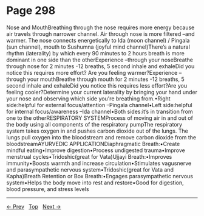 # Page 298

Nose and MouthBreathing through the nose requires more energy because air travels through narrower channel. Air through nose is more filtered –and warmer. The nose connects energetically to Ida (moon channel) / Pingala (sun channel), mouth to Sushumna (joyful mind channel)There’s a natural rhythm (laterality) by which every 90 minutes to 2 hours breath is more dominant in one side than the otherExperience –through your noseBreathe through nose for 2 minutes -12 breaths, 5 second inhale and exhaleDid you notice this requires more effort? Are you feeling warmer?Experience –through your mouthBreathe through mouth for 2 minutes -12 breaths, 5 second inhale and exhaleDid you notice this requires less effort?Are you feeling cooler?Determine your current laterality by bringing your hand under your nose and observing which side you're breathing from.•Right side:helpful for external focus/attention –Pingala channel•Left side:helpful for internal focus/awareness –Ida channel•Both sides:it’s in transition from one to the otherRESPIRATORY SYSTEMProcess of moving air in and out of the body using all components of the respiratory pumpThe respiratory system takes oxygen in and pushes carbon dioxide out of the lungs. The lungs pull oxygen into the bloodstream and remove carbon dioxide from the bloodstreamAYURVEDIC APPLICATIONDiaphragmatic Breath:•Create mindful eating•Improve digestion•Process undigested trauma•Improve menstrual cycles•Tridoshic(great for Vata)Ujjayi Breath:•Improves immunity•Boosts warmth and increase circulation•Stimulates vagusnerve and parasympathetic nervous system•Tridoshic(great for Vata and Kapha)Breath Retention or Box Breath:•Engages parasympathetic nervous system•Helps the body move into rest and restore•Good for digestion, blood pressure, and stress levels


---
[← Prev](/pages/page-297.md) &nbsp; [Top](/index.md) &nbsp; [Next →](/pages/page-299.md)
